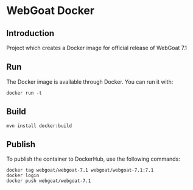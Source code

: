 # WebGoat Docker

## Introduction

Project which creates a Docker image for official release of WebGoat 7.1


## Run

The Docker image is available through Docker. You can run it with:

```
docker run -t
```


## Build


```
mvn install docker:build
```

## Publish

To publish the container to DockerHub, use the following commands:

```
docker tag webgoat/webgoat-7.1 webgoat/webgoat-7.1:7.1
docker login
docker push webgoat/webgoat-7.1

```